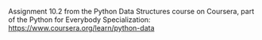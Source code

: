 Assignment 10.2 from the Python Data Structures course on Coursera, part of the Python for Everybody Specialization:
https://www.coursera.org/learn/python-data

